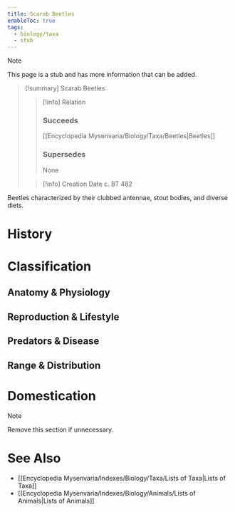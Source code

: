 ```yaml
---
title: Scarab Beetles
enableToc: true
tags:
  - biology/taxa
  - stub
---
```


> [!note]
> This page is a stub and has more information that can be added.

> [!summary] Scarab Beetles
> > [!info] Relation
> > ### Succeeds
> > [[Encyclopedia Mysenvaria/Biology/Taxa/Beetles|Beetles]]
> > ### Supersedes
> > None
>
> > [!info] Creation Date
> > c. BT 482

Beetles characterized by their clubbed antennae, stout bodies, and diverse diets.
# History

# Classification
## Anatomy & Physiology

## Reproduction & Lifestyle

## Predators & Disease

## Range & Distribution

# Domestication

> [!note]
> Remove this section if unnecessary.
# See Also
- [[Encyclopedia Mysenvaria/Indexes/Biology/Taxa/Lists of Taxa|Lists of Taxa]]
- [[Encyclopedia Mysenvaria/Indexes/Biology/Animals/Lists of Animals|Lists of Animals]]